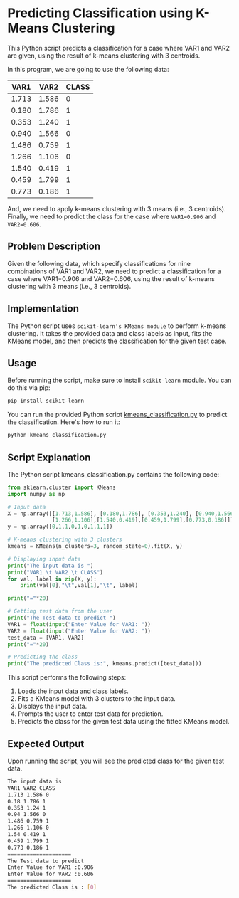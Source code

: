 # Predicting Classification using K-Means Clustering

This Python script predicts a classification for a case where VAR1 and VAR2 are given, using the result of k-means clustering with 3 centroids.

In this program, we are going to use the following data:

| VAR1  | VAR2  | CLASS |
|-------|-------|-------|
| 1.713 | 1.586 |   0   |
| 0.180 | 1.786 |   1   |
| 0.353 | 1.240 |   1   |
| 0.940 | 1.566 |   0   |
| 1.486 | 0.759 |   1   |
| 1.266 | 1.106 |   0   |
| 1.540 | 0.419 |   1   |
| 0.459 | 1.799 |   1   |
| 0.773 | 0.186 |   1   |

And, we need to apply k-means clustering with 3 means (i.e., 3 centroids). Finally, we need to predict the class for the case where `VAR1=0.906` and `VAR2=0.606`.

## Problem Description

Given the following data, which specify classifications for nine combinations of VAR1 and VAR2, we need to predict a classification for a case where VAR1=0.906 and VAR2=0.606, using the result of k-means clustering with 3 means (i.e., 3 centroids).

## Implementation

The Python script uses `scikit-learn's KMeans module` to perform k-means clustering. It takes the provided data and class labels as input, fits the KMeans model, and then predicts the classification for the given test case.

## Usage

Before running the script, make sure to install `scikit-learn` module. You can do this via pip:

```bash
pip install scikit-learn
```

You can run the provided Python script [kmeans_classification.py](kmeans_classification.py) to predict the classification. Here's how to run it:
 ```bash
 python kmeans_classification.py
```
## Script Explanation
The Python script kmeans_classification.py contains the following code:

```python
from sklearn.cluster import KMeans
import numpy as np

# Input data
X = np.array([[1.713,1.586], [0.180,1.786], [0.353,1.240], [0.940,1.566], [1.486,0.759],
              [1.266,1.106],[1.540,0.419],[0.459,1.799],[0.773,0.186]])
y = np.array([0,1,1,0,1,0,1,1,1])

# K-means clustering with 3 clusters
kmeans = KMeans(n_clusters=3, random_state=0).fit(X, y)

# Displaying input data
print("The input data is ")
print("VAR1 \t VAR2 \t CLASS")
for val, label in zip(X, y):
    print(val[0],"\t",val[1],"\t", label)

print("="*20)

# Getting test data from the user
print("The Test data to predict ")
VAR1 = float(input("Enter Value for VAR1: "))
VAR2 = float(input("Enter Value for VAR2: "))
test_data = [VAR1, VAR2]
print("="*20)

# Predicting the class
print("The predicted Class is:", kmeans.predict([test_data]))

```
This script performs the following steps:

1. Loads the input data and class labels.
2. Fits a KMeans model with 3 clusters to the input data.
3. Displays the input data.
4. Prompts the user to enter test data for prediction.
5. Predicts the class for the given test data using the fitted KMeans model.

## Expected Output

Upon running the script, you will see the predicted class for the given test data.

```bash
The input data is
VAR1 VAR2 CLASS
1.713 1.586 0
0.18 1.786 1
0.353 1.24 1
0.94 1.566 0
1.486 0.759 1
1.266 1.106 0
1.54 0.419 1
0.459 1.799 1
0.773 0.186 1
====================
The Test data to predict
Enter Value for VAR1 :0.906
Enter Value for VAR2 :0.606
====================
The predicted Class is : [0]

```